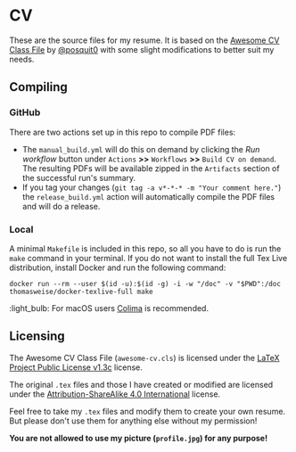 # CV

These are the source files for my resume. It is based on the [Awesome CV Class File](https://github.com/posquit0/Awesome-CV) by [@posquit0](https://github.com/posquit0) with some slight modifications to better suit my needs.

## Compiling

### GitHub

There are two actions set up in this repo to compile PDF files:

- The `manual_build.yml` will do this on demand by clicking the *Run workflow* button under `Actions` **>>** `Workflows` **>>** `Build CV on demand`. The resulting PDFs will be available zipped in the `Artifacts` section of the successful run's summary.
- If you tag your changes (`git tag -a v*-*-* -m "Your comment here."`) the `release_build.yml` action will automatically compile the PDF files and will do a release.

### Local

A minimal `Makefile` is included in this repo, so all you have to do is run the `make` command in your terminal. If you do not want to install the full Tex Live distribution, install Docker and run the following command:

`docker run --rm --user $(id -u):$(id -g) -i -w "/doc" -v "$PWD":/doc thomasweise/docker-texlive-full make`

:light_bulb: For macOS users [Colima](https://github.com/abiosoft/colima) is recommended.

## Licensing

The Awesome CV Class File (`awesome-cv.cls`) is licensed under the [LaTeX Project Public License v1.3c](http://www.latex-project.org/lppl) license.

The original `.tex` files and those I have created or modified are licensed under the [Attribution-ShareAlike 4.0 International](https://creativecommons.org/licenses/by-sa/4.0/) license.

Feel free to take my `.tex` files and modify them to create your own resume. But please don't use them for anything else without my permission!

**You are not allowed to use my picture (`profile.jpg`) for any purpose!**